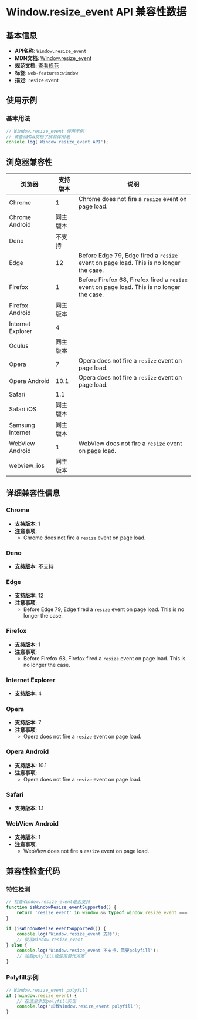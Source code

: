 # Window.resize_event API 兼容性数据

## 基本信息

- **API名称**: `Window.resize_event`
- **MDN文档**: [Window.resize_event](https://developer.mozilla.org/docs/Web/API/Window/resize_event)
- **规范文档**: [查看规范](https://drafts.csswg.org/cssom-view/#eventdef-window-resize)
- **标签**: `web-features:window`
- **描述**: `resize` event

## 使用示例

### 基本用法

```javascript
// Window.resize_event 使用示例
// 请查阅MDN文档了解具体用法
console.log('Window.resize_event API');
```

## 浏览器兼容性

| 浏览器 | 支持版本 | 说明 |
|--------|----------|------|
| Chrome | 1 | Chrome does not fire a `resize` event on page load. |
| Chrome Android | 同主版本 |  |
| Deno | 不支持 |  |
| Edge | 12 | Before Edge 79, Edge fired a `resize` event on page load. This is no longer the case. |
| Firefox | 1 | Before Firefox 68, Firefox fired a `resize` event on page load. This is no longer the case. |
| Firefox Android | 同主版本 |  |
| Internet Explorer | 4 |  |
| Oculus | 同主版本 |  |
| Opera | 7 | Opera does not fire a `resize` event on page load. |
| Opera Android | 10.1 | Opera does not fire a `resize` event on page load. |
| Safari | 1.1 |  |
| Safari iOS | 同主版本 |  |
| Samsung Internet | 同主版本 |  |
| WebView Android | 1 | WebView does not fire a `resize` event on page load. |
| webview_ios | 同主版本 |  |

## 详细兼容性信息

### Chrome

- **支持版本**: 1
- **注意事项**:
  - Chrome does not fire a `resize` event on page load.

### Deno

- **支持版本**: 不支持

### Edge

- **支持版本**: 12
- **注意事项**:
  - Before Edge 79, Edge fired a `resize` event on page load. This is no longer the case.

### Firefox

- **支持版本**: 1
- **注意事项**:
  - Before Firefox 68, Firefox fired a `resize` event on page load. This is no longer the case.

### Internet Explorer

- **支持版本**: 4

### Opera

- **支持版本**: 7
- **注意事项**:
  - Opera does not fire a `resize` event on page load.

### Opera Android

- **支持版本**: 10.1
- **注意事项**:
  - Opera does not fire a `resize` event on page load.

### Safari

- **支持版本**: 1.1

### WebView Android

- **支持版本**: 1
- **注意事项**:
  - WebView does not fire a `resize` event on page load.

## 兼容性检查代码

### 特性检测

```javascript
// 检查Window.resize_event是否支持
function isWindowResize_eventSupported() {
    return 'resize_event' in window && typeof window.resize_event === 'function';
}

if (isWindowResize_eventSupported()) {
    console.log('Window.resize_event 支持');
    // 使用Window.resize_event
} else {
    console.log('Window.resize_event 不支持，需要polyfill');
    // 加载polyfill或使用替代方案
}
```

### Polyfill示例

```javascript
// Window.resize_event polyfill
if (!window.resize_event) {
    // 在这里添加polyfill实现
    console.log('加载Window.resize_event polyfill');
}
```

